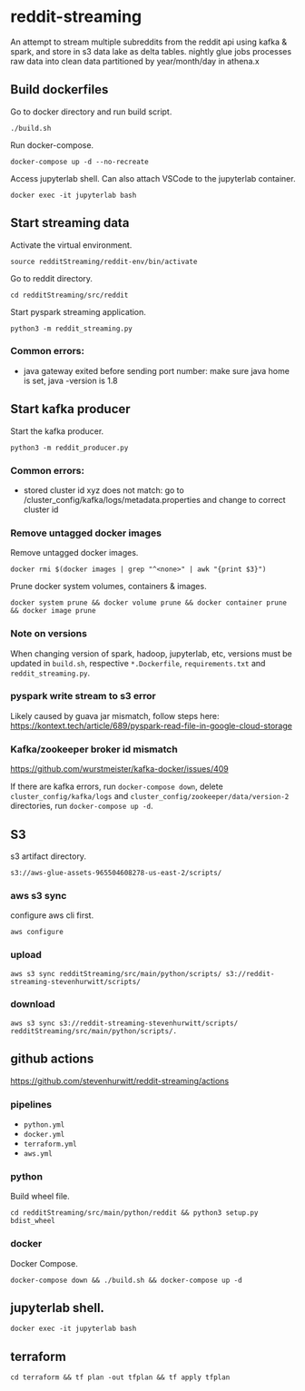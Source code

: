 # reddit-streaming

An attempt to stream multiple subreddits from the reddit api using kafka & spark, and store in s3 data lake as delta tables. nightly glue jobs processes raw data into clean data partitioned by year/month/day in athena.x


## Build dockerfiles

Go to docker directory and run build script.

`./build.sh`

Run docker-compose.

`docker-compose up -d --no-recreate`

Access jupyterlab shell. Can also attach VSCode to the jupyterlab container.

`docker exec -it jupyterlab bash`


## Start streaming data

Activate the virtual environment.

`source redditStreaming/reddit-env/bin/activate`

Go to reddit directory.

`cd redditStreaming/src/reddit`

Start pyspark streaming application.

`python3 -m reddit_streaming.py`


### Common errors:

- java gateway exited before sending port number: make sure java home is set, java -version is 1.8


## Start kafka producer

Start the kafka producer.

`python3 -m reddit_producer.py`


### Common errors:

- stored cluster id xyz does not match: go to /cluster_config/kafka/logs/metadata.properties and change to correct cluster id


### Remove untagged docker images

Remove untagged docker images.

`docker rmi $(docker images | grep "^<none>" | awk "{print $3}")`

Prune docker system volumes, containers & images.

`docker system prune && docker volume prune && docker container prune && docker image prune`


### Note on versions

When changing version of spark, hadoop, jupyterlab, etc, versions must be updated in `build.sh`, respective `*.Dockerfile`, `requirements.txt` and `reddit_streaming.py`.


### pyspark write stream to s3 error

Likely caused by guava jar mismatch, follow steps here: https://kontext.tech/article/689/pyspark-read-file-in-google-cloud-storage


### Kafka/zookeeper broker id mismatch

https://github.com/wurstmeister/kafka-docker/issues/409

If there are kafka errors, run `docker-compose down`, delete `cluster_config/kafka/logs` and `cluster_config/zookeeper/data/version-2` directories, run `docker-compose up -d`.


## S3

s3 artifact directory.

`s3://aws-glue-assets-965504608278-us-east-2/scripts/`


### aws s3 sync

configure aws cli first.

`aws configure`


### upload

`aws s3 sync redditStreaming/src/main/python/scripts/ s3://reddit-streaming-stevenhurwitt/scripts/`


### download

`aws s3 sync s3://reddit-streaming-stevenhurwitt/scripts/ redditStreaming/src/main/python/scripts/.`


## github actions

https://github.com/stevenhurwitt/reddit-streaming/actions


### pipelines

- `python.yml`
- `docker.yml`
- `terraform.yml`
- `aws.yml`


### python

Build wheel file.

`cd redditStreaming/src/main/python/reddit && python3 setup.py bdist_wheel`


### docker

Docker Compose.

`docker-compose down && ./build.sh && docker-compose up -d`


## jupyterlab shell.

`docker exec -it jupyterlab bash`


## terraform

`cd terraform && tf plan -out tfplan && tf apply tfplan`